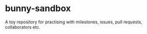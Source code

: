 # bunny-sandbox
A toy repository for practising with milestones, issues, pull requests, collaborators etc.
